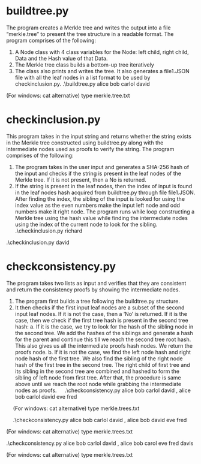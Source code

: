 # buildtree.py
  The program creates a Merkle tree and writes the output into a file “merkle.tree” to present the tree structure in a readable format. The program comprises   of the following:
1.	A Node class with 4 class variables for the Node: left child, right child, Data and the Hash value of that Data.
2.	The Merkle tree class builds a bottom-up tree iteratively
3.	The class also prints and writes the tree. It also generates a file1.JSON file with all the leaf nodes in a list format to be used by checkinclusion.py.
.\buildtree.py alice bob carlol david
 
(For windows: cat alternative) type merkle.tree.txt
 
# checkinclusion.py
This program takes in the input string and returns whether the string exists in the Merkle tree constructed using buildtree.py along with the intermediate nodes used as proofs to verify the string. The program comprises of the following:
1.	The program takes in the user input and generates a SHA-256 hash of the input and checks if the string is present in the leaf nodes of the Merkle tree. If it is not present, then a No is returned.
2.	If the string is present in the leaf nodes, then the index of input is found in the leaf nodes hash acquired from buildtree.py through file file1.JSON. After finding the index, the sibling of the input is looked for using the index value as the even numbers make the input left node and odd numbers make it right node. The program runs while loop constructing a Merkle tree using the hash value while finding the intermediate nodes using the index of the current node to look for the sibling.
.\checkinclusion.py richard
 
.\checkinclusion.py david
 
# checkconsistency.py
The program takes two lists as input and verifies that they are consistent and return the consistency proofs by showing the intermediate nodes.
1.	The program first builds a tree following the buildtree.py structure.
2.	It then checks if the first input leaf nodes are a subset of the second input leaf nodes. If it is not the case, then a ‘No’ is returned. If it is the case, then we check if the first tree hash is present in the second tree hash:
a.	If it is the case, we try to look for the hash of the sibling node in the second tree. We add the hashes of the siblings and generate a hash for the parent and continue this till we reach the second tree root hash. This also gives us all the intermediate proofs hash nodes. We return the proofs node.
b.	If it is not the case, we find the left node hash and right node hash of the first tree. We also find the sibling of the right node hash of the first tree in the second tree. The right child of first tree and its sibling in the second tree are combined and hashed  to form the sibling of left node from first tree. After that, the procedure is same above until we reach the root node while grabbing the intermediate nodes as proofs.
 
.\checkconsistency.py alice bob carlol david , alice bob carlol david eve fred
 
 
(For windows: cat alternative) type merkle.trees.txt
 
 
.\checkconsistency.py alice bob carlol david , alice bob david eve fred
 
(For windows: cat alternative) type merkle.trees.txt
 
.\checkconsistency.py alice bob carlol david , alice bob carol eve fred davis
 

 
(For windows: cat alternative) type merkle.trees.txt
 


